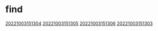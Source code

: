# find
[20221003151304](/zet/20221003151304/README.md)
[20221003151305](/zet/20221003151305/README.md)
[20221003151306](/zet/20221003151306/README.md)
[20221003151303](/zet/20221003151303/README.md)

